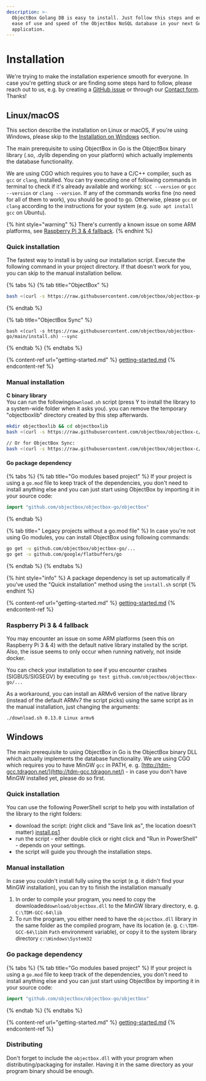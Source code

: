 ```yaml
---
description: >-
  ObjectBox Golang DB is easy to install. Just follow this steps and enjoy the
  ease of use and speed of the ObjectBox NoSQL database in your next Golang
  application.
---
```


# Installation

We're trying to make the installation experience smooth for everyone. In case you're getting stuck or are finding some steps hard to follow, please reach out to us, e.g. by creating a [GitHub issue](https://github.com/objectbox/objectbox-go/issues) or through our [Contact form](https://objectbox.io/contact/). Thanks!

## Linux/macOS

This section describe the installation on Linux or macOS, if you're using Windows, please skip to the [Installation on Windows](install.md#windows) section.&#x20;

The main prerequisite to using ObjectBox in Go is the ObjectBox binary library (.so, .dylib depending on your platform) which actually implements the database functionality.&#x20;

We are using CGO which requires you to have a C/C++ compiler, such as `gcc` or `clang`,  installed. You can try executing one of following commands in terminal to check if it's already available and working: `$CC --version` or `gcc --version` or `clang --version`. If any of the commands works fine (no need for all of them to work), you should be good to go. Otherwise, please `gcc` or `clang` according to the  instructions for your system (e.g. `sudo apt install gcc` on Ubuntu).

{% hint style="warning" %}
There's currently a known issue on some ARM platforms, see [Raspberry Pi 3 & 4 fallback](install.md#raspberry-pi-3-and-4-fallback).
{% endhint %}

### Quick installation

The fastest way to install is by using our installation script. Execute the following command in your project directory. If that doesn't work for you, you can skip to the manual installation bellow.

{% tabs %}
{% tab title="ObjectBox" %}
```bash
bash <(curl -s https://raw.githubusercontent.com/objectbox/objectbox-go/main/install.sh)
```
{% endtab %}

{% tab title="ObjectBox Sync" %}
```
bash <(curl -s https://raw.githubusercontent.com/objectbox/objectbox-go/main/install.sh) --sync
```
{% endtab %}
{% endtabs %}

{% content-ref url="getting-started.md" %}
[getting-started.md](getting-started.md)
{% endcontent-ref %}

### Manual installation

**C binary library**\
You can run the following`download.sh` script (press Y to install the library to a system-wide folder when it asks you). you can remove the temporary "objectboxlib" directory created by this step afterwards.

```bash
mkdir objectboxlib && cd objectboxlib
bash <(curl -s https://raw.githubusercontent.com/objectbox/objectbox-c/main/download.sh) 0.13.0

// Or for ObjectBox Sync:
bash <(curl -s https://raw.githubusercontent.com/objectbox/objectbox-c/main/download.sh) --sync 0.13.0
```

#### Go package dependency&#x20;

{% tabs %}
{% tab title="Go modules based project" %}
If your project is using a `go.mod` file to keep track of the dependencies, you don't need to install anything else and you can just start using ObjectBox by importing it in your source code:

```go
import "github.com/objectbox/objectbox-go/objectbox"
```
{% endtab %}

{% tab title=" Legacy projects without a go.mod file" %}
In case you're not using Go modules, you can install ObjectBox using following commands:

```bash
go get -u github.com/objectbox/objectbox-go/...
go get -u github.com/google/flatbuffers/go
```
{% endtab %}
{% endtabs %}

{% hint style="info" %}
A package dependency is set up automatically if you've used the "Quick installation" method using the `install.sh` script
{% endhint %}

{% content-ref url="getting-started.md" %}
[getting-started.md](getting-started.md)
{% endcontent-ref %}

### Raspberry Pi 3 & 4 fallback

You may encounter an issue on some ARM platforms (seen this on Raspberry Pi 3 & 4) with the default native library installed by the script. Also, the issue seems to only occur when running natively, not inside docker.

You can check your installation to see if you encounter crashes (SIGBUS/SIGSEGV) by executing `go test github.com/objectbox/objectbox-go/...`&#x20;

As a workaround, you can install an ARMv6 version of the native library (instead of the default ARMv7 the script picks) using the same script as in the manual installation, just changing the arguments:

```bash
./download.sh 0.13.0 Linux armv6
```

## Windows

The main prerequisite to using ObjectBox in Go is the ObjectBox binary DLL which actually implements the database functionality. We are using CGO which requires you to have MinGW `gcc` in PATH, e. g. [http://tdm-gcc.tdragon.net/](http://tdm-gcc.tdragon.net/) - in case you don't have MinGW installed yet, please do so first.

### **Quick installation**

You can use the following PowerShell script to help you with installation of the library to the right folders:

* download the script: (right click and "Save link as", the location doesn't matter) [install.ps1](https://raw.githubusercontent.com/objectbox/objectbox-go/main/install.ps1)
* run the script - either double click or right click and "Run in PowerShell" - depends on your settings.
* the script will guide you through the installation steps.

### **Manual installation**

In case you couldn't install fully using the script (e.g. it didn't find your MinGW installation), you can try to finish the installation manually

1. In order to compile your program, you need to copy the downloaded`download/objectbox.dll` to the MinGW library directory, e. g. `C:\TDM-GCC-64\lib`
2. To run the program, you either need to have the `objectbox.dll` library in the same folder as the compiled program, have its location (e. g. `C:\TDM-GCC-64\lib`in `Path` environment variable), or copy it to the system library directory `c:\Windows\System32`

### Go package dependency&#x20;

{% tabs %}
{% tab title="Go modules based project" %}
If your project is using a `go.mod` file to keep track of the dependencies, you don't need to install anything else and you can just start using ObjectBox by importing it in your source code:

```go
import "github.com/objectbox/objectbox-go/objectbox"
```
{% endtab %}
{% endtabs %}

{% content-ref url="getting-started.md" %}
[getting-started.md](getting-started.md)
{% endcontent-ref %}

### Distributing

Don't forget to include the `objectbox.dll` with your program when distributing/packaging for installer. Having it in the same directory as your program binary should be enough.
